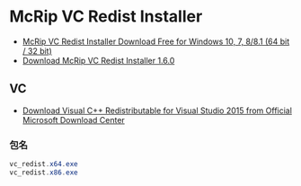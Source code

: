 # McRip VC Redist Installer

- [McRip VC Redist Installer Download Free for Windows 10, 7, 8/8.1 (64 bit / 32 bit)](https://softfamous.com/mcrip-vc-redist-installer/)
- [Download McRip VC Redist Installer 1.6.0](https://www.softpedia.com/get/System/System-Miscellaneous/VC-Redist-Installer.shtml)

## VC

- [Download Visual C++ Redistributable for Visual Studio 2015 from Official Microsoft Download Center](https://www.microsoft.com/en-us/download/details.aspx?id=48145)

### 包名

```c#
vc_redist.x64.exe
vc_redist.x86.exe
```
